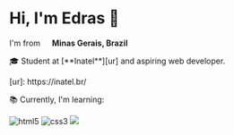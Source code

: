 <h1>Hi, I'm Edras 👋</h1>
<p>I'm from <img src="https://em-content.zobj.net/thumbs/160/twitter/141/flag-for-brazil_1f1e7-1f1f7.png" width="13"/> <b>Minas Gerais, Brazil</b></p>
</p>🎓 Student at [**Inatel**][ur] and aspiring web developer.</p>
[ur]: https://inatel.br/
<p>📚 Currently, I'm learning:</p>
<p> 
  <img alt="html5" src="https://img.shields.io/badge/HTML5-E34F26?style=for-the-badge&logo=html5&logoColor=white"/>
  <img alt="css3" src="https://img.shields.io/badge/CSS3-1572B6?style=for-the-badge&logo=css3&logoColor=white"/>
  <img src="https://img.shields.io/badge/javascript-F7DF1E?style=for-the-badge&logo=javascript&logoColor=black">
</p>

